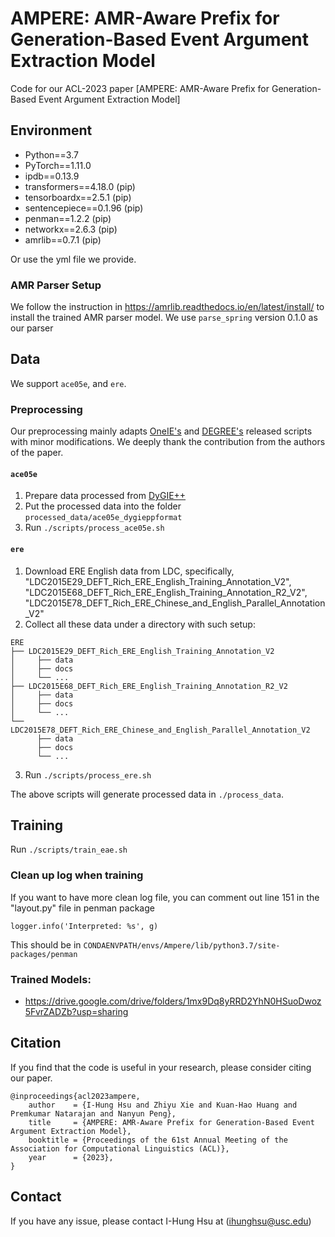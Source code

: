 # AMPERE: AMR-Aware Prefix for Generation-Based Event Argument Extraction Model
Code for our ACL-2023 paper [AMPERE: AMR-Aware Prefix for Generation-Based Event Argument Extraction Model]

## Environment
- Python==3.7
- PyTorch==1.11.0
- ipdb==0.13.9
- transformers==4.18.0 (pip)
- tensorboardx==2.5.1 (pip)
- sentencepiece==0.1.96 (pip)
- penman==1.2.2 (pip)
- networkx==2.6.3 (pip)
- amrlib==0.7.1 (pip)

Or use the yml file we provide.

### AMR Parser Setup
We follow the instruction in https://amrlib.readthedocs.io/en/latest/install/ to
install the trained AMR parser model. We use `parse_spring` version 0.1.0 as our
parser

## Data
We support `ace05e`, and `ere`.

### Preprocessing
Our preprocessing mainly adapts [OneIE's](https://blender.cs.illinois.edu/software/oneie/) and [DEGREE's](https://github.com/PlusLabNLP/DEGREE) released scripts with minor modifications. We deeply thank the contribution from the authors of the paper.

#### `ace05e`
1. Prepare data processed from [DyGIE++](https://github.com/dwadden/dygiepp#ace05-event)
2. Put the processed data into the folder `processed_data/ace05e_dygieppformat`
3. Run `./scripts/process_ace05e.sh`

#### `ere`
1. Download ERE English data from LDC, specifically, "LDC2015E29_DEFT_Rich_ERE_English_Training_Annotation_V2", "LDC2015E68_DEFT_Rich_ERE_English_Training_Annotation_R2_V2", "LDC2015E78_DEFT_Rich_ERE_Chinese_and_English_Parallel_Annotation_V2"
2. Collect all these data under a directory with such setup:
```
ERE
├── LDC2015E29_DEFT_Rich_ERE_English_Training_Annotation_V2
│     ├── data
│     ├── docs
│     └── ...
├── LDC2015E68_DEFT_Rich_ERE_English_Training_Annotation_R2_V2
│     ├── data
│     ├── docs
│     └── ...
└── LDC2015E78_DEFT_Rich_ERE_Chinese_and_English_Parallel_Annotation_V2
      ├── data
      ├── docs
      └── ...
```
3. Run `./scripts/process_ere.sh`

The above scripts will generate processed data in `./process_data`.

## Training
Run `./scripts/train_eae.sh`

### Clean up log when training
If you want to have more clean log file, you can comment out line 151 in the "layout.py" file in penman package
```
logger.info('Interpreted: %s', g)
```
This should be in `CONDAENVPATH/envs/Ampere/lib/python3.7/site-packages/penman`

### Trained Models:
- https://drive.google.com/drive/folders/1mx9Dq8yRRD2YhN0HSuoDwoz5FvrZADZb?usp=sharing


## Citation

If you find that the code is useful in your research, please consider citing our paper.

    @inproceedings{acl2023ampere,
        author    = {I-Hung Hsu and Zhiyu Xie and Kuan-Hao Huang and Premkumar Natarajan and Nanyun Peng},
        title     = {AMPERE: AMR-Aware Prefix for Generation-Based Event Argument Extraction Model},
        booktitle = {Proceedings of the 61st Annual Meeting of the Association for Computational Linguistics (ACL)},
        year      = {2023},
    }

## Contact

If you have any issue, please contact I-Hung Hsu at (ihunghsu@usc.edu)
